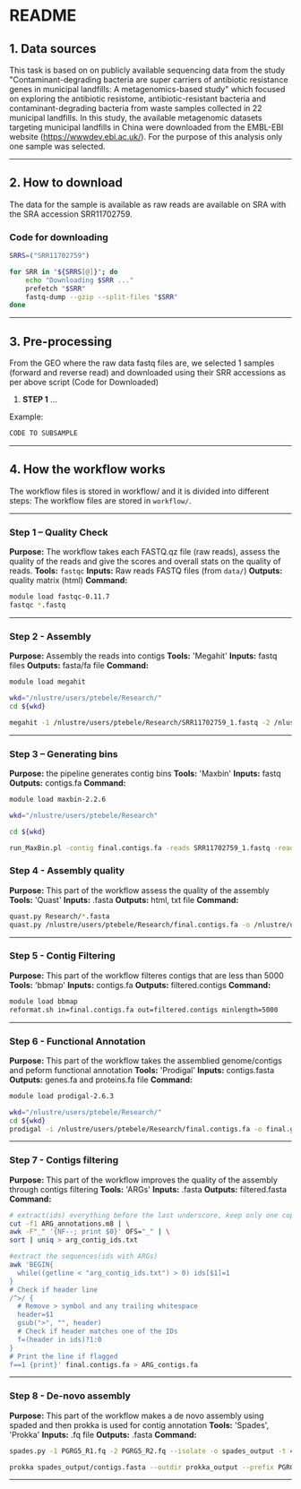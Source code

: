 

#  README

## 1. Data sources

This task is based on on publicly available sequencing data from the study "Contaminant-degrading bacteria are super carriers of antibiotic resistance genes in municipal landfills: A metagenomics-based study" which focused on exploring the antibiotic resistome, antibiotic-resistant bacteria and contaminant-degrading bacteria from waste samples collected in 22 municipal landfills. In this study, the available metagenomic datasets targeting municipal landfills in China were downloaded from the EMBL-EBI website (https://wwwdev.ebi.ac.uk/). For the purpose of this analysis only one sample was selected.

---

## 2. How to download

The data for the sample is available as raw reads are available on SRA with the SRA accession SRR11702759.
### Code for downloading

```bash
SRRS=("SRR11702759")

for SRR in "${SRRS[@]}"; do
    echo "Downloading $SRR ..."
    prefetch "$SRR"
    fastq-dump --gzip --split-files "$SRR"
done
```


---

## 3. Pre-processing 

From the GEO where the raw data fastq files are, we selected 1 samples (forward and reverse read) and downloaded using their SRR accessions as per above script (Code for Downloaded)

1. **STEP 1** ...

Example:

```bash
CODE TO SUBSAMPLE
```


---

## 4. How the workflow works
The workflow files is stored in workflow/ and it is divided into different steps:
The workflow files are stored in `workflow/`.

---

### Step 1 – Quality Check

**Purpose:** The workflow takes each FASTQ.qz file (raw reads), assess the quality of the reads and give the scores and overall stats on the quality of reads.
**Tools:** `fastqc`
**Inputs:** Raw reads FASTQ files (from `data/`)
**Outputs:** quality matrix (html)
**Command:**

```bash
module load fastqc-0.11.7
fastqc *.fastq                                         

```

---

### Step 2 - Assembly

**Purpose:** Assembly the reads into contigs
**Tools:** 'Megahit'
**Inputs:** fastq files
**Outputs:** fasta/fa file
**Command:**

```bash
module load megahit

wkd="/nlustre/users/ptebele/Research/"
cd ${wkd}

megahit -1 /nlustre/users/ptebele/Research/SRR11702759_1.fastq -2 /nlustre/users/ptebele/Research/SRR11702759_2.fastq -t 12

```
---

### Step 3 – Generating bins

**Purpose:** the pipeline generates contig bins
**Tools:** 'Maxbin'
**Inputs:** fastq
**Outputs:** contigs.fa
**Command:**
```bash
module load maxbin-2.2.6

wkd="/nlustre/users/ptebele/Research"

cd ${wkd}

run_MaxBin.pl -contig final.contigs.fa -reads SRR11702759_1.fastq -reads2 SRR11702759_2.fastq -out final.bins

```
### Step 4 - Assembly quality

**Purpose:** This part of the workflow assess the quality of the assembly
**Tools:** 'Quast'
**Inputs:** .fasta
**Outputs:** html, txt file
**Command:**

```bash
quast.py Research/*.fasta
quast.py /nlustre/users/ptebele/Research/final.contigs.fa -o /nlustre/users/ptebele/Research/final.contigs


```
---

### Step 5 - Contig Filtering

**Purpose:** This part of the workflow filteres contigs that are less than 5000
**Tools:** 'bbmap'
**Inputs:** contigs.fa
**Outputs:** filtered.contigs
**Command:**

```bash
module load bbmap
reformat.sh in=final.contigs.fa out=filtered.contigs minlength=5000
```
---
### Step 6 - Functional Annotation

**Purpose:** This part of the workflow takes the assemblied genome/contigs and peform functional annotation
**Tools:** 'Prodigal'
**Inputs:** contigs.fasta
**Outputs:** genes.fa and proteins.fa file
**Command:**

```bash
module load prodigal-2.6.3

wkd="/nlustre/users/ptebele/Research/"
cd ${wkd}
prodigal -i /nlustre/users/ptebele/Research/final.contigs.fa -o final.genes.gbk -a final.proteins.faa -d final.genes.fna -p meta -c

```
---

### Step 7 - Contigs filtering

**Purpose:** This part of the workflow improves the quality of the assembly through contigs filtering 
**Tools:** 'ARGs'
**Inputs:** .fasta
**Outputs:** filtered.fasta
**Command:**

```bash
# extract(ids) everything before the last underscore, keep only one copy per contig
cut -f1 ARG_annotations.m8 | \
awk -F"_" '{NF--; print $0}' OFS="_" | \
sort | uniq > arg_contig_ids.txt

#extract the sequences(ids with ARGs)
awk 'BEGIN{
  while((getline < "arg_contig_ids.txt") > 0) ids[$1]=1
}
# Check if header line
/^>/ {
  # Remove > symbol and any trailing whitespace
  header=$1
  gsub(">", "", header)
  # Check if header matches one of the IDs
  f=(header in ids)?1:0
}
# Print the line if flagged
f==1 {print}' final.contigs.fa > ARG_contigs.fa


```
---
### Step 8 - De-novo assembly

**Purpose:** This part of the workflow makes a de novo assembly using spaded and then prokka is used for contig annotation
**Tools:** 'Spades', 'Prokka'
**Inputs:** .fq file
**Outputs:** .fasta
**Command:**

```bash
spades.py -1 PGRG5_R1.fq -2 PGRG5_R2.fq --isolate -o spades_output -t 4

prokka spades_output/contigs.fasta --outdir prokka_output --prefix PGRG5


```
---
